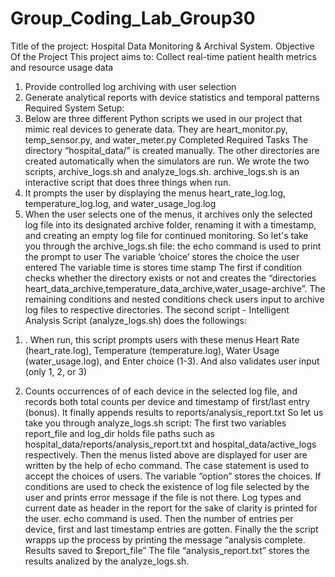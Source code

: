 # Group_Coding_Lab_Group30
Title of the project: Hospital Data Monitoring & Archival System.
 Objective Of the Project
This project aims to:
Collect real-time patient health metrics and resource usage data
1. Provide controlled log archiving with user selection
2. Generate analytical reports with device statistics and temporal patterns
Required System Setup:
1. Below are three different Python scripts we used in our project that mimic real devices to generate data. They are heart_monitor.py, temp_sensor.py, and water_meter.py
Completed Required Tasks
The directory “hospital_data/” is created manually. The other directories are created automatically when the simulators are run.
We wrote the two scripts,  archive_logs.sh and analyze_logs.sh. 
archive_logs.sh is an interactive script that does three things when run. 
1. It prompts the user by displaying the menus heart_rate_log.log, temperature_log.log, and water_usage_log.log
2. When the user selects one of the menus, it archives only the selected log file into its designated archive folder, renaming it with a timestamp, and creating an empty log file for continued monitoring. 
So let's take you through the archive_logs.sh file:
the echo command is used to print the prompt to user
The variable ‘choice’ stores the choice the user entered
The variable time is stores time stamp
The first if condition checks whether the directory exists or not and creates the “directories heart_data_archive,temperature_data_archive,water_usage-archive”.
The remaining conditions and nested conditions check users input to  archive log files to respective directories.
The second script  - Intelligent Analysis Script (analyze_logs.sh) does the followings:
1) . When run, this script prompts users with these menus Heart Rate (heart_rate.log), Temperature (temperature.log), Water Usage (water_usage.log), and Enter choice (1-3). And also validates user input (only 1, 2, or 3)
2. Counts occurrences of of each device in the selected log file, and records both total counts per device and timestamp of first/last entry (bonus). It finally appends results to reports/analysis_report.txt
So let us take you through analyze_logs.sh script:
The first two variables report_file and log_dir holds file paths such as hospital_data/reports/analysis_report.txt and hospital_data/active_logs respectively.
Then the menus listed above are displayed for user are written by the help of echo command.
The case statement is used to accept the choices of users. The variable “option” stores the choices.
If conditions are used to check the existence of log file selected by the user and prints error message if the file is not there.
Log types and current date as header in the report for the sake of clarity is printed for the user. echo command is used.
Then the number of entries per device, first and last timestamp entries are gotten. Finally the the script wrapps up the process by printing the message  “analysis complete. Results saved to $report_file”
The file “analysis_report.txt”  stores the results analized by the analyze_logs.sh. 


